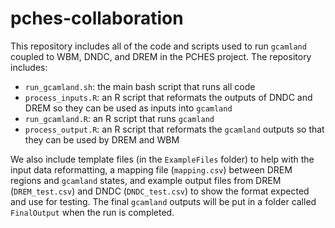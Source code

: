 # pches-collaboration

This repository includes all of the code and scripts used to run `gcamland` coupled to WBM, DNDC, and DREM in the PCHES project. The repository includes:
 - `run_gcamland.sh`: the main bash script that runs all code
 - `process_inputs.R`: an R script that reformats the outputs of DNDC and DREM so they can be used as inputs into `gcamland`
 - `run_gcamland.R`: an R script that runs `gcamland`
 - `process_output.R`: an R script that reformats the `gcamland` outputs so that they can be used by DREM and WBM
 
 We also include template files (in the `ExampleFiles` folder) to help with the input data reformatting, a mapping file (`mapping.csv`) between DREM regions and `gcamland` states, and example output files from DREM (`DREM_test.csv`) and DNDC (`DNDC_test.csv`) to show the format expected and use for testing. The final `gcamland` outputs will be put in a folder called `FinalOutput` when the run is completed.